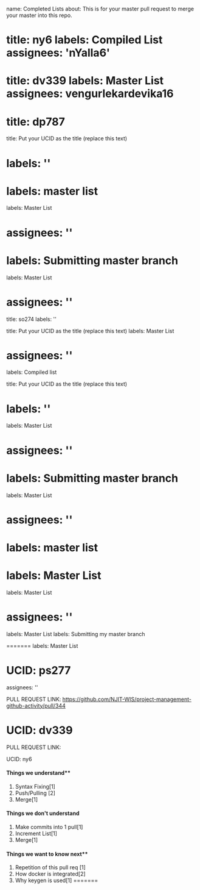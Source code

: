 name: Completed Lists
about: This is for your master pull request to merge your master into this repo.

title: ny6
labels: Compiled List
assignees: 'nYalla6'
=======

title: dv339
labels: Master List
assignees: vengurlekardevika16
=======


title: dp787
=======
title: Put your UCID as the title (replace this text)


labels: ''
=======
labels: master list
=======
labels: Master List

assignees: ''
=======

labels: Submitting master branch
=======

labels: Master List

assignees: ''
=======


title: so274
labels: ''

title: Put your UCID as the title (replace this text)
labels: Master List

assignees: ''
=======

labels: Compiled list

title: Put your UCID as the title (replace this text)



labels: ''
=======
labels: Master List

assignees: ''
=======


labels: Submitting master branch
=======
labels: Master List

assignees: ''
=======


labels: master list
=======
labels: Master List
=======

labels: Master List

assignees: ''
=======



labels: Master List
labels: Submitting my master branch

=======
labels: Master List

UCID: ps277
=======
assignees: ''


PULL REQUEST LINK: https://github.com/NJIT-WIS/project-management-github-activity/pull/344

UCID: dv339
=======


PULL REQUEST LINK: 

UCID: ny6

#### Things we understand**
1.  Syntax Fixing[1]
2.  Push/Pulling [2]
3.  Merge[1]
#### Things we don't understand
1. Make commits into 1 pull[1]
2. Increment List[1]
3. Merge[1]
#### Things we want to know next**
1.  Repetition of this pull req [1]
2.  How docker is integrated[2]
3.  Why keygen is used[1]
=======
